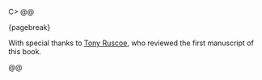 C> @@

{pagebreak}

With special thanks to [Tony Ruscoe](http://ruscoe.net/), who reviewed the first manuscript of this book.

@@ 